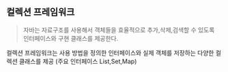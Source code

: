 ## 컬렉션 프레임워크

> 자바는 자료구조를 사용해서 객체들을 효율적으로 추가,삭제,검색할 수 있도록 인터페이스와 구현 클래스를 제공한다.
> 

컬렉션 프레임워크는 사용 방법을 정의한 인터페이스와 실제 객체를 저장하는 다양한 컬렉션 클래스를 제공 (주요 인터페이스 List,Set,Map)
